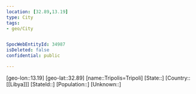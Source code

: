 ```yaml
---
location: [32.89,13.19]
type: City
tags:
- geo/City


SpocWebEntityId: 34987
isDeleted: false
confidential: public

---
```

[geo-lon::13.19]
[geo-lat::32.89]
[name::Tripolis=Tripoli]
[State::]
[Country::[[Libya]]]
[StateId::]
[Population::]
[Unknown::]

